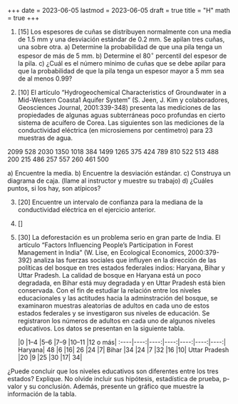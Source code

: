 +++
date      = 2023-06-05
lastmod   = 2023-06-05
draft     = true
title     = "H"
math      = true
+++

1. [15] Los espesores de cuñas se distribuyen normalmente con una media de 1.5 mm y una desviación estándar de 0.2 mm. Se apilan tres cuñas, una sobre otra.
a) Determine la probabilidad de que una pila tenga un espesor de más de 5 mm.
b) Determine el 80$^\circ$ percentil del espesor de la pila.
c) ¿Cuál es el número mínimo de cuñas que se debe apilar para que la probabilidad de que la pila tenga un espesor mayor a 5 mm sea de al menos 0.99?

2. [10] El artículo “Hydrogeochemical Characteristics of Groundwater in a Mid-Western Coasta1 Aquifer System” (S. Jeen, J. Kim y colaboradores, Geosciences Journal, 2001:339-348) presenta las mediciones de las propiedades de algunas aguas subterráneas poco profundas en cierto sistema de acuífero de Corea. Las siguientes son las mediciones de la conductividad eléctrica (en microsiemens por centímetro) para 23 muestras de agua.

2099 528 2030 1350 1018 384 1499 1265 375 424 789 810 522 513 488 200 215 486 257 557 260 461 500

a) Encuentre la media.
b) Encuentre la desviación estándar.
c) Construya un diagrama de caja. (llame al instructor y muestre su trabajo)
d) ¿Cuáles puntos, si los hay, son atípicos?

3. [20] Encuentre un intervalo de confianza para la mediana de la conductividad eléctrica en el ejercicio anterior.

4. []

5. [30] La deforestación es un problema serio en gran parte de India. El artículo “Factors Influencing People’s Participation in Forest Management in India” (W. Lise, en Ecological Economics, 2000:379-392) analiza las fuerzas sociales que influyen en la dirección de las políticas del bosque en tres estados federales indios: Haryana, Bihar y Uttar Pradesh. La calidad de bosque en Haryana está un poco degradada, en Bihar está muy degradada y en Uttar Pradesh está bien conservada. Con el fin de estudiar la relación entre los niveles educacionales y las actitudes hacia la adminstración del bosque, se examinaron muestras aleatorias de adultos en cada uno de estos estados federales y se investigaron sus niveles de educación. Se registraron los números de adultos en cada uno de algunos niveles educativos. Los datos se presentan en la siguiente tabla.

     |0 |1–4 |5–6 |7–9 |10–11 |12 o más|
:----|----:|----:|----:|----:|----:|----:|
Haryana| 48 |6 |16| 26 |24 |7|
Bihar |34 |24 |7 |32 |16 |10|
Uttar Pradesh |20 |9 |25 |30 |17| 34|

¿Puede concluir que los niveles educativos son diferentes entre los tres estados? Explique. No olvide incluir sus hipótesis, estadística de prueba, p-valor y su conclusión. Además, presente un gráfico que muestre la información de la tabla.



